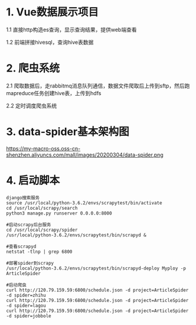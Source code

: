 # 1. Vue数据展示项目

  1.1 直接http构造es查询，显示查询结果，提供web端查看
  
  1.2 前端拼接hivesql，查询hive表数据
  
# 2. 爬虫系统

  2.1 爬取数据后，走rabbitmq消息队列通信，数据文件爬取后上传到sftp，然后跑mapreduce任务创建hive表，上传到hdfs
  
  2.2 定时调度爬虫系统
  
# 3. data-spider基本架构图
 https://my-macro-oss.oss-cn-shenzhen.aliyuncs.com/mall/images/20200304/data-spider.png

# 4. 启动脚本

    django搜索服务
    source /usr/local/python-3.6.2/envs/scrapytest/bin/activate
    cd /usr/local/scrapy/search
    python3 manage.py runserver 0.0.0.0:8000
    
    #启动scrapy后台服务
    cd /usr/local/scrapy/spider
    /usr/local/python-3.6.2/envs/scrapytest/bin/scrapyd &
    
    #查看scrapyd
    netstat -tlnp | grep 6800
    
    #部署spider到scrapy
    /usr/local/python-3.6.2/envs/scrapytest/bin/scrapyd-deploy Myploy -p ArticleSpider
    
    #启动爬虫
    curl http://120.79.159.59:6800/schedule.json -d project=ArticleSpider -d spider=zhihu
    curl http://120.79.159.59:6800/schedule.json -d project=ArticleSpider -d spider=lagou
    curl http://120.79.159.59:6800/schedule.json -d project=ArticleSpider -d spider=jobbole



